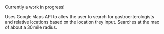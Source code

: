 Currently a work in progress!

Uses Google Maps API to allow the user to search for gastroenterologists and relative locations based on the location they input. Searches at the max of about a 30 mile radius.
